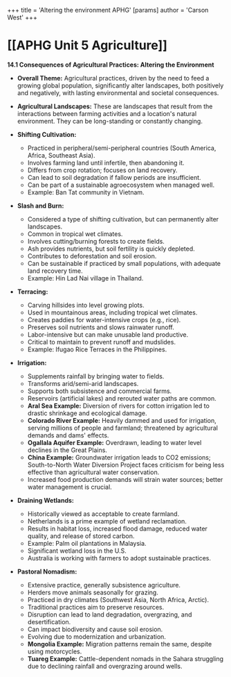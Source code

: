 +++
 title = 'Altering the environment APHG'
[params]
	author = 'Carson West'
+++
# [[APHG Unit 5 Agriculture]]
**14.1 Consequences of Agricultural Practices: Altering the Environment**

*   **Overall Theme:** Agricultural practices, driven by the need to feed a growing global population, significantly alter landscapes, both positively and negatively, with lasting environmental and societal consequences.

*   **Agricultural Landscapes:** These are landscapes that result from the interactions between farming activities and a location's natural environment. They can be long-standing or constantly changing.

*   **Shifting Cultivation:**
    *   Practiced in peripheral/semi-peripheral countries (South America, Africa, Southeast Asia).
    *   Involves farming land until infertile, then abandoning it.
    *   Differs from crop rotation; focuses on land recovery.
    *   Can lead to soil degradation if fallow periods are insufficient.
    *   Can be part of a sustainable agroecosystem when managed well.
    *   Example: Ban Tat community in Vietnam.

*   **Slash and Burn:**
    *   Considered a type of shifting cultivation, but can permanently alter landscapes.
    *   Common in tropical wet climates.
    *   Involves cutting/burning forests to create fields.
    *   Ash provides nutrients, but soil fertility is quickly depleted.
    *   Contributes to deforestation and soil erosion.
    *   Can be sustainable if practiced by small populations, with adequate land recovery time.
    *   Example: Hin Lad Nai village in Thailand.

*   **Terracing:**
    *   Carving hillsides into level growing plots.
    *   Used in mountainous areas, including tropical wet climates.
    *   Creates paddies for water-intensive crops (e.g., rice).
    *   Preserves soil nutrients and slows rainwater runoff.
    *   Labor-intensive but can make unusable land productive.
    *   Critical to maintain to prevent runoff and mudslides.
    *   Example: Ifugao Rice Terraces in the Philippines.

*   **Irrigation:**
    *   Supplements rainfall by bringing water to fields.
    *   Transforms arid/semi-arid landscapes.
    *   Supports both subsistence and commercial farms.
    *   Reservoirs (artificial lakes) and rerouted water paths are common.
    *   **Aral Sea Example:** Diversion of rivers for cotton irrigation led to drastic shrinkage and ecological damage.
    *   **Colorado River Example:** Heavily dammed and used for irrigation, serving millions of people and farmland; threatened by agricultural demands and dams' effects.
    *   **Ogallala Aquifer Example:** Overdrawn, leading to water level declines in the Great Plains.
    *   **China Example:** Groundwater irrigation leads to CO2 emissions; South-to-North Water Diversion Project faces criticism for being less effective than agricultural water conservation.
    *   Increased food production demands will strain water sources; better water management is crucial.

*   **Draining Wetlands:**
    *   Historically viewed as acceptable to create farmland.
    *   Netherlands is a prime example of wetland reclamation.
    *   Results in habitat loss, increased flood damage, reduced water quality, and release of stored carbon.
    *   Example: Palm oil plantations in Malaysia.
    *   Significant wetland loss in the U.S.
    *   Australia is working with farmers to adopt sustainable practices.

*   **Pastoral Nomadism:**
    *   Extensive practice, generally subsistence agriculture.
    *   Herders move animals seasonally for grazing.
    *   Practiced in dry climates (Southwest Asia, North Africa, Arctic).
    *   Traditional practices aim to preserve resources.
    *   Disruption can lead to land degradation, overgrazing, and desertification.
    *   Can impact biodiversity and cause soil erosion.
    *   Evolving due to modernization and urbanization.
    *   **Mongolia Example:** Migration patterns remain the same, despite using motorcycles.
    *   **Tuareg Example:** Cattle-dependent nomads in the Sahara struggling due to declining rainfall and overgrazing around wells.
